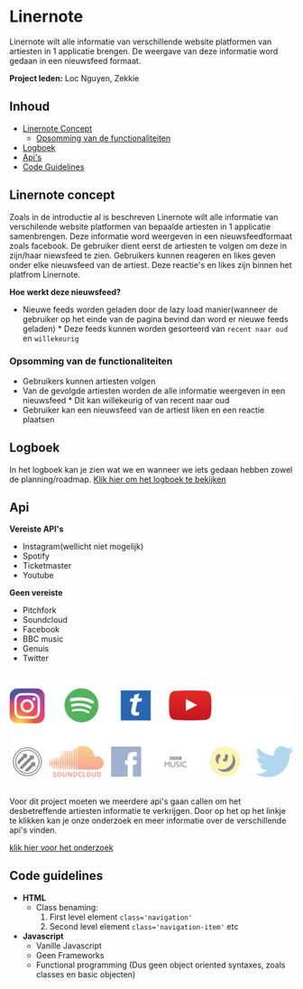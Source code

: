 # Linernote
Linernote wilt alle informatie van verschillende website platformen van artiesten in 1 applicatie brengen. De weergave van deze informatie word gedaan in een nieuwsfeed formaat.

**Project leden:** Loc Nguyen, Zekkie

## Inhoud
* [Linernote Concept](#linernote-concept)
   * [Opsomming van de functionaliteiten](#opsomming-van-de-functionaliteiten)
* [Logboek](#logboek)
* [Api's](#api)
* [Code Guidelines](#code-guidelines)

## Linernote concept
Zoals in de introductie al is beschreven Linernote wilt alle informatie van verschilende website platformen van bepaalde artiesten in 1 applicatie samenbrengen. Deze informatie word weergeven in een nieuwsfeedformaat zoals facebook. De gebruiker dient eerst de artiesten te volgen om deze in zijn/haar niewsfeed te zien. Gebruikers kunnen reageren en likes geven onder elke nieuwsfeed van de artiest. Deze reactie's en likes zijn binnen het platfrom Linernote.

**Hoe werkt deze nieuwsfeed?**
* Nieuwe feeds worden geladen door de lazy load manier(wanneer de gebruiker op het einde van de pagina bevind dan word er nieuwe feeds geladen)
        * Deze feeds kunnen worden gesorteerd van `recent naar oud` en `willekeurig`

### Opsomming van de functionaliteiten
* Gebruikers kunnen artiesten volgen
* Van de gevolgde artiesten worden de alle informatie weergeven in een nieuwsfeed
        * Dit kan willekeurig of van recent naar oud
* Gebruiker kan een nieuwsfeed van de artiest liken en een reactie plaatsen

## Logboek
In het logboek kan je zien wat we en wanneer we iets gedaan hebben zowel de planning/roadmap. [Klik hier om het logboek te bekijken](https://docs.google.com/document/d/1ecozMUHAtfIAY_AT3nCICShaaCL3TvpFQxL60df6N6w/edit?usp=sharing)
## Api
**Vereiste API's**
*   Instagram(wellicht niet mogelijk)
*   Spotify
*   Ticketmaster
*   Youtube

**Geen vereiste**
*   Pitchfork
*   Soundcloud
*   Facebook
*   BBC music
*   Genuis
*   Twitter
<br>

![Api's](./images/README/apis.png)

<br>
Voor dit project moeten we meerdere api's gaan callen om het desbetreffende artiesten informatie te verkrijgen. Door op het op het linkje te klikken kan je onze onderzoek en meer informatie over de verschillende api's vinden.  

[klik hier voor het onderzoek](https://docs.google.com/document/d/1qSwu_EqZyPMEuGU0jxgUnqHFw8AXY1QPlf9dYNw61aA/edit?usp=sharing)


## Code guidelines
*   **HTML**
    *   Class benaming: 
        1.  First level element `class='navigation'`
        2.  Second level element `class='navigation-item'` etc
*   **Javascript**
    *   Vanille Javascript
    *   Geen Frameworks
    *   Functional programming (Dus geen object oriented syntaxes, zoals classes en basic objecten)
